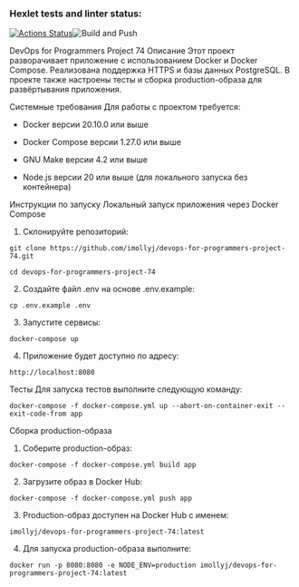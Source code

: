 ### Hexlet tests and linter status:
[![Actions Status](https://github.com/imollyJ/devops-for-programmers-project-74/actions/workflows/hexlet-check.yml/badge.svg)](https://github.com/imollyJ/devops-for-programmers-project-74/actions)![Build and Push](https://github.com/imollyJ/devops-for-programmers-project-74/actions/workflows/push.yml/badge.svg)


DevOps for Programmers Project 74
Описание
Этот проект разворачивает приложение с использованием Docker и Docker Compose. Реализована поддержка HTTPS и базы данных PostgreSQL. В проекте также настроены тесты и сборка production-образа для развёртывания приложения.

Системные требования
Для работы с проектом требуется:

- Docker версии 20.10.0 или выше

- Docker Compose версии 1.27.0 или выше

- GNU Make версии 4.2 или выше

- Node.js версии 20 или выше (для локального запуска без контейнера)


Инструкции по запуску
Локальный запуск приложения через Docker Compose
1. Склонируйте репозиторий:

```git clone https://github.com/imollyj/devops-for-programmers-project-74.git```

```cd devops-for-programmers-project-74```

2. Создайте файл .env на основе .env.example:

```cp .env.example .env```

3. Запустите сервисы:

```docker-compose up```

4. Приложение будет доступно по адресу:

```http://localhost:8080```

Тесты
Для запуска тестов выполните следующую команду:

```docker-compose -f docker-compose.yml up --abort-on-container-exit --exit-code-from app```

Сборка production-образа
1. Соберите production-образ:

```docker-compose -f docker-compose.yml build app```

2. Загрузите образ в Docker Hub:

```docker-compose -f docker-compose.yml push app```

3. Production-образ доступен на Docker Hub с именем:

```imollyj/devops-for-programmers-project-74:latest```

4. Для запуска production-образа выполните:

```docker run -p 8080:8080 -e NODE_ENV=production imollyj/devops-for-programmers-project-74:latest```
